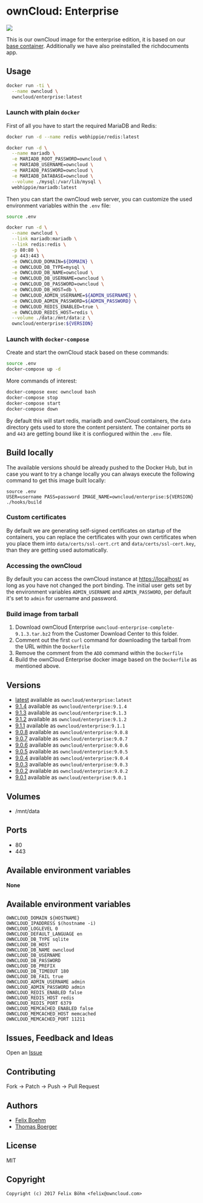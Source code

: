 # ownCloud: Enterprise

[![](https://images.microbadger.com/badges/image/owncloud/enterprise.svg)](https://microbadger.com/images/owncloud/enterprise "Get your own image badge on microbadger.com")

This is our ownCloud image for the enterprise edition, it is based on our [base container](https://registry.hub.docker.com/u/owncloud/base/). Additionally we have also preinstalled the richdocuments app.


## Usage

```bash
docker run -ti \
  --name owncloud \
  owncloud/enterprise:latest
```


### Launch with plain `docker`

First of all you have to start the required MariaDB and Redis:

```bash
docker run -d --name redis webhippie/redis:latest

docker run -d \
  --name mariadb \
  -e MARIADB_ROOT_PASSWORD=owncloud \
  -e MARIADB_USERNAME=owncloud \
  -e MARIADB_PASSWORD=owncloud \
  -e MARIADB_DATABASE=owncloud \
  --volume ./mysql:/var/lib/mysql \
  webhippie/mariadb:latest
```

Then you can start the ownCloud web server, you can customize the used environment variables within the `.env` file:

```bash
source .env

docker run -d \
  --name owncloud \
  --link mariadb:mariadb \
  --link redis:redis \
  -p 80:80 \
  -p 443:443 \
  -e OWNCLOUD_DOMAIN=${DOMAIN} \
  -e OWNCLOUD_DB_TYPE=mysql \
  -e OWNCLOUD_DB_NAME=owncloud \
  -e OWNCLOUD_DB_USERNAME=owncloud \
  -e OWNCLOUD_DB_PASSWORD=owncloud \
  -e OWNCLOUD_DB_HOST=db \
  -e OWNCLOUD_ADMIN_USERNAME=${ADMIN_USERNAME} \
  -e OWNCLOUD_ADMIN_PASSWORD=${ADMIN_PASSWORD} \
  -e OWNCLOUD_REDIS_ENABLED=true \
  -e OWNCLOUD_REDIS_HOST=redis \
  --volume ./data:/mnt/data:z \
  owncloud/enterprise:${VERSION}
```


### Launch with `docker-compose`

Create and start the ownCloud stack based on these commands:

```bash
source .env
docker-compose up -d
```

More commands of interest:

```bash
docker-compose exec owncloud bash
docker-compose stop
docker-compose start
docker-compose down
```

By default this will start redis, mariadb and ownCloud containers, the `data` directory gets used to store the content persistent. The container ports `80` and `443` are getting bound like it is confiogured within the `.env` file.


## Build locally

The available versions should be already pushed to the Docker Hub, but in case you want to try a change locally you can always execute the following command to get this image built locally:

```
source .env
USER=username PASS=password IMAGE_NAME=owncloud/enterprise:${VERSION} ./hooks/build
```


### Custom certificates

By default we are generating self-signed certificates on startup of the containers, you can replace the certificates with your own certificates when you place them into `data/certs/ssl-cert.crt` and `data/certs/ssl-cert.key`, than they are getting used automatically.


### Accessing the ownCloud

By default you can access the ownCloud instance at [https://localhost/](https://localhost/) as long as you have not changed the port binding. The initial user gets set by the environment variables `ADMIN_USERNAME` and `ADMIN_PASSWORD`, per default it's set to `admin` for username and password.


### Build image from tarball

1. Download ownCloud Enterprise ```owncloud-enterprise-complete-9.1.3.tar.bz2``` from the Customer Download Center to this folder.
2. Comment out the first `curl` command for downloading the tarball from the URL within the `Dockerfile`
3. Remove the comment from the `ADD` command within the `Dockerfile`
4. Build the ownCloud Enterprise docker image based on the `Dockerfile` as mentioned above.


## Versions

* [latest](https://github.com/owncloud-docker/enterprise/tree/master) available as ```owncloud/enterprise:latest```
* [9.1.4](https://github.com/owncloud-docker/enterprise/tree/9.1.4) available as ```owncloud/enterprise:9.1.4```
* [9.1.3](https://github.com/owncloud-docker/enterprise/tree/9.1.3) available as ```owncloud/enterprise:9.1.3```
* [9.1.2](https://github.com/owncloud-docker/enterprise/tree/9.1.2) available as ```owncloud/enterprise:9.1.2```
* [9.1.1](https://github.com/owncloud-docker/enterprise/tree/9.1.1) available as ```owncloud/enterprise:9.1.1```
* [9.0.8](https://github.com/owncloud-docker/enterprise/tree/9.0.8) available as ```owncloud/enterprise:9.0.8```
* [9.0.7](https://github.com/owncloud-docker/enterprise/tree/9.0.7) available as ```owncloud/enterprise:9.0.7```
* [9.0.6](https://github.com/owncloud-docker/enterprise/tree/9.0.6) available as ```owncloud/enterprise:9.0.6```
* [9.0.5](https://github.com/owncloud-docker/enterprise/tree/9.0.5) available as ```owncloud/enterprise:9.0.5```
* [9.0.4](https://github.com/owncloud-docker/enterprise/tree/9.0.4) available as ```owncloud/enterprise:9.0.4```
* [9.0.3](https://github.com/owncloud-docker/enterprise/tree/9.0.3) available as ```owncloud/enterprise:9.0.3```
* [9.0.2](https://github.com/owncloud-docker/enterprise/tree/9.0.2) available as ```owncloud/enterprise:9.0.2```
* [9.0.1](https://github.com/owncloud-docker/enterprise/tree/9.0.1) available as ```owncloud/enterprise:9.0.1```


## Volumes

* /mnt/data


## Ports

* 80
* 443


## Available environment variables

**None**


## Available environment variables

```
OWNCLOUD_DOMAIN ${HOSTNAME}
OWNCLOUD_IPADDRESS $(hostname -i)
OWNCLOUD_LOGLEVEL 0
OWNCLOUD_DEFAULT_LANGUAGE en
OWNCLOUD_DB_TYPE sqlite
OWNCLOUD_DB_HOST
OWNCLOUD_DB_NAME owncloud
OWNCLOUD_DB_USERNAME
OWNCLOUD_DB_PASSWORD
OWNCLOUD_DB_PREFIX
OWNCLOUD_DB_TIMEOUT 180
OWNCLOUD_DB_FAIL true
OWNCLOUD_ADMIN_USERNAME admin
OWNCLOUD_ADMIN_PASSWORD admin
OWNCLOUD_REDIS_ENABLED false
OWNCLOUD_REDIS_HOST redis
OWNCLOUD_REDIS_PORT 6379
OWNCLOUD_MEMCACHED_ENABLED false
OWNCLOUD_MEMCACHED_HOST memcached
OWNCLOUD_MEMCACHED_PORT 11211
```


## Issues, Feedback and Ideas

Open an [Issue](https://github.com/owncloud-docker/base/issues)


## Contributing

Fork -> Patch -> Push -> Pull Request


## Authors

* [Felix Boehm](https://github.com/felixboehm)
* [Thomas Boerger](https://github.com/tboerger)


## License

MIT


## Copyright

```
Copyright (c) 2017 Felix Böhm <felix@owncloud.com>
```
